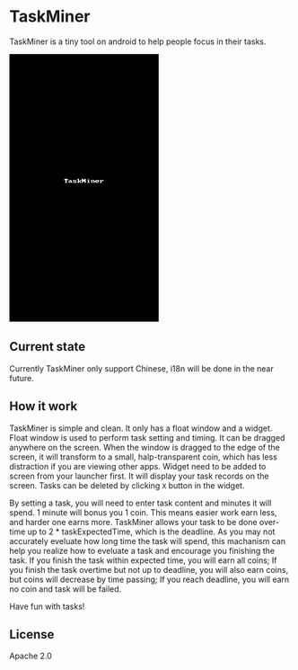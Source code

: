 # TaskMiner

TaskMiner is a tiny tool on android to help people focus in their tasks.

![demo-gif](./taskminer.gif)

## Current state

Currently TaskMiner only support Chinese, i18n will be done in the near future.

## How it work

TaskMiner is simple and clean. It only has a float window and a widget. 
Float window is used to perform task setting and timing. It can be dragged anywhere on the screen. When the window is dragged to the edge of the screen, it will transform to a small, halp-transparent coin, which has less distraction if you are viewing other apps.
Widget need to be added to screen from your launcher first. It will display your task records on the screen. Tasks can be deleted by clicking `X` button in the widget.

By setting a task, you will need to enter task content and minutes it will spend. 1 minute will bonus you 1 coin. This means easier work earn less, and harder one earns more. TaskMiner allows your task to be done over-time up to 2 * taskExpectedTime, which is the deadline. As you may not accurately eveluate how long time the task will spend, this machanism can help you realize how to eveluate a task and encourage you finishing the task. If you finish the task within expected time, you will earn all coins; If you finish the task overtime but not up to deadline, you will also earn coins, but coins will decrease by time passing; If you reach deadline, you will earn no coin and task will be failed.

Have fun with tasks!

## License

Apache 2.0
